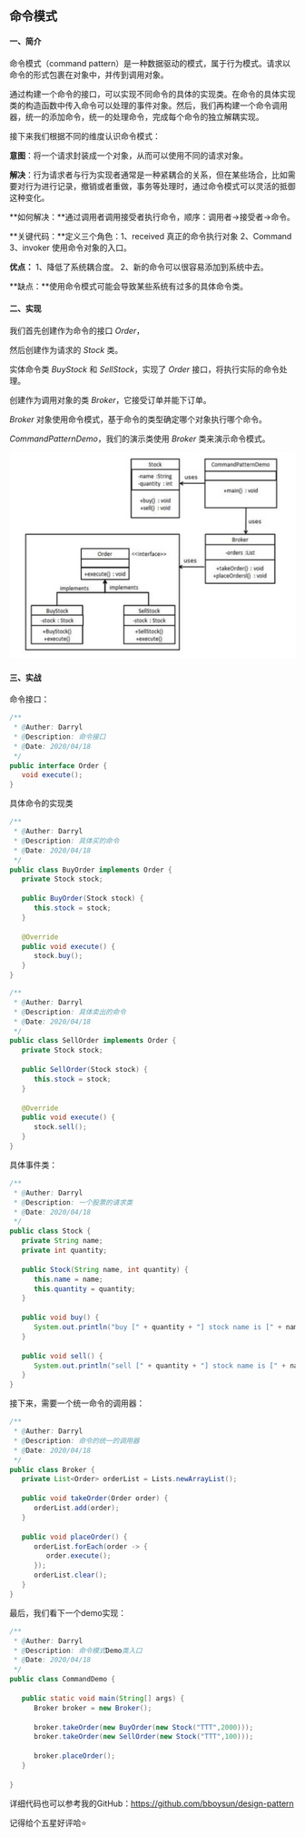 ## 命令模式

#### 一、简介

命令模式（command pattern）是一种数据驱动的模式，属于行为模式。请求以命令的形式包裹在对象中，并传到调用对象。

通过构建一个命令的接口，可以实现不同命令的具体的实现类。在命令的具体实现类的构造函数中传入命令可以处理的事件对象。然后，我们再构建一个命令调用器，统一的添加命令，统一的处理命令，完成每个命令的独立解耦实现。

接下来我们根据不同的维度认识命令模式：

**意图**：将一个请求封装成一个对象，从而可以使用不同的请求对象。

**解决**：行为请求者与行为实现者通常是一种紧耦合的关系，但在某些场合，比如需要对行为进行记录，撤销或者重做，事务等处理时，通过命令模式可以灵活的抵御这种变化。

**如何解决：**通过调用者调用接受者执行命令，顺序：调用者→接受者→命令。

**关键代码：**定义三个角色：1、received 真正的命令执行对象 2、Command 3、invoker 使用命令对象的入口。

**优点：** 1、降低了系统耦合度。 2、新的命令可以很容易添加到系统中去。

**缺点：**使用命令模式可能会导致某些系统有过多的具体命令类。

#### 二、实现

我们首先创建作为命令的接口 *Order*，

然后创建作为请求的 *Stock* 类。

实体命令类 *BuyStock* 和 *SellStock*，实现了 *Order* 接口，将执行实际的命令处理。

创建作为调用对象的类 *Broker*，它接受订单并能下订单。

*Broker* 对象使用命令模式，基于命令的类型确定哪个对象执行哪个命令。

*CommandPatternDemo*，我们的演示类使用 *Broker* 类来演示命令模式。

![image-20200418221709673](image-20200418221709673.png)

#### 三、实战

命令接口：

```java
/**
 * @Auther: Darryl
 * @Description: 命令接口
 * @Date: 2020/04/18
 */
public interface Order {
   void execute();
}
```

具体命令的实现类

```java
/**
 * @Auther: Darryl
 * @Description: 具体买的命令
 * @Date: 2020/04/18
 */
public class BuyOrder implements Order {
   private Stock stock;

   public BuyOrder(Stock stock) {
      this.stock = stock;
   }

   @Override
   public void execute() {
      stock.buy();
   }
}
```

```java
/**
 * @Auther: Darryl
 * @Description: 具体卖出的命令
 * @Date: 2020/04/18
 */
public class SellOrder implements Order {
   private Stock stock;

   public SellOrder(Stock stock) {
      this.stock = stock;
   }

   @Override
   public void execute() {
      stock.sell();
   }
}
```

具体事件类：

```java
/**
 * @Auther: Darryl
 * @Description: 一个股票的请求类
 * @Date: 2020/04/18
 */
public class Stock {
   private String name;
   private int quantity;

   public Stock(String name, int quantity) {
      this.name = name;
      this.quantity = quantity;
   }

   public void buy() {
      System.out.println("buy [" + quantity + "] stock name is [" + name + "]");
   }

   public void sell() {
      System.out.println("sell [" + quantity + "] stock name is [" + name + "]");
   }
}
```

接下来，需要一个统一命令的调用器：

```java
/**
 * @Auther: Darryl
 * @Description: 命令的统一的调用器
 * @Date: 2020/04/18
 */
public class Broker {
   private List<Order> orderList = Lists.newArrayList();

   public void takeOrder(Order order) {
      orderList.add(order);
   }

   public void placeOrder() {
      orderList.forEach(order -> {
         order.execute();
      });
      orderList.clear();
   }
}
```

最后，我们看下一个demo实现：

```java
/**
 * @Auther: Darryl
 * @Description: 命令模式Demo类入口
 * @Date: 2020/04/18
 */
public class CommandDemo {

   public static void main(String[] args) {
      Broker broker = new Broker();

      broker.takeOrder(new BuyOrder(new Stock("TTT",2000)));
      broker.takeOrder(new SellOrder(new Stock("TTT",100)));

      broker.placeOrder();
   }

}
```

详细代码也可以参考我的GitHub：https://github.com/bboysun/design-pattern

记得给个五星好评哈:star:

